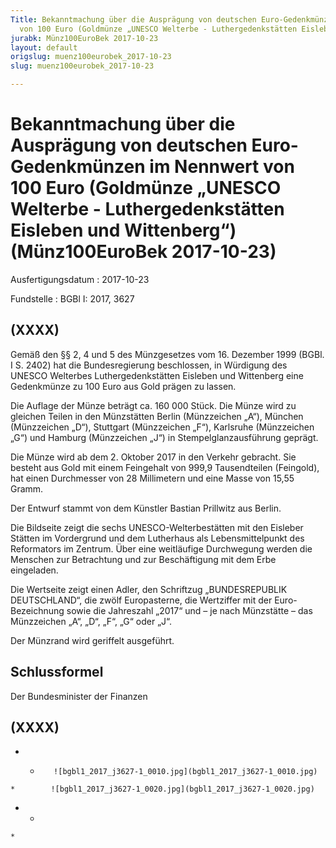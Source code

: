 ```yaml
---
Title: Bekanntmachung über die Ausprägung von deutschen Euro-Gedenkmünzen im Nennwert
  von 100 Euro (Goldmünze „UNESCO Welterbe - Luthergedenkstätten Eisleben und Wittenberg“)
jurabk: Münz100EuroBek 2017-10-23
layout: default
origslug: muenz100eurobek_2017-10-23
slug: muenz100eurobek_2017-10-23

---
```


# Bekanntmachung über die Ausprägung von deutschen Euro-Gedenkmünzen im Nennwert von 100 Euro (Goldmünze „UNESCO Welterbe - Luthergedenkstätten Eisleben und Wittenberg“) (Münz100EuroBek 2017-10-23)

Ausfertigungsdatum
:   2017-10-23

Fundstelle
:   BGBl I: 2017, 3627


## (XXXX)

Gemäß den §§ 2, 4 und 5 des Münzgesetzes vom 16. Dezember 1999 (BGBl.
I S. 2402) hat die Bundesregierung beschlossen, in Würdigung des
UNESCO Welterbes Luthergedenkstätten Eisleben und Wittenberg eine
Gedenkmünze zu 100 Euro aus Gold prägen zu lassen.

Die Auflage der Münze beträgt ca. 160 000 Stück. Die Münze wird zu
gleichen Teilen in den Münzstätten Berlin (Münzzeichen „A“), München
(Münzzeichen „D“), Stuttgart (Münzzeichen „F“), Karlsruhe (Münzzeichen
„G“) und Hamburg (Münzzeichen „J“) in Stempelglanzausführung geprägt.

Die Münze wird ab dem 2. Oktober 2017 in den Verkehr gebracht. Sie
besteht aus Gold mit einem Feingehalt von 999,9 Tausendteilen
(Feingold), hat einen Durchmesser von 28 Millimetern und eine Masse
von 15,55 Gramm.

Der Entwurf stammt von dem Künstler Bastian Prillwitz aus Berlin.

Die Bildseite zeigt die sechs UNESCO-Welterbestätten mit den Eisleber
Stätten im Vordergrund und dem Lutherhaus als Lebensmittelpunkt des
Reformators im Zentrum. Über eine weitläufige Durchwegung werden die
Menschen zur Betrachtung und zur Beschäftigung mit dem Erbe
eingeladen.

Die Wertseite zeigt einen Adler, den Schriftzug „BUNDESREPUBLIK
DEUTSCHLAND“, die zwölf Europasterne, die Wertziffer mit der Euro-
Bezeichnung sowie die Jahreszahl „2017“ und – je nach Münzstätte – das
Münzzeichen „A“, „D“, „F“, „G“ oder „J“.

Der Münzrand wird geriffelt ausgeführt.


## Schlussformel

Der Bundesminister der Finanzen


## (XXXX)


*    *        ![bgbl1_2017_j3627-1_0010.jpg](bgbl1_2017_j3627-1_0010.jpg)
    *        ![bgbl1_2017_j3627-1_0020.jpg](bgbl1_2017_j3627-1_0020.jpg)

*    *
    *


